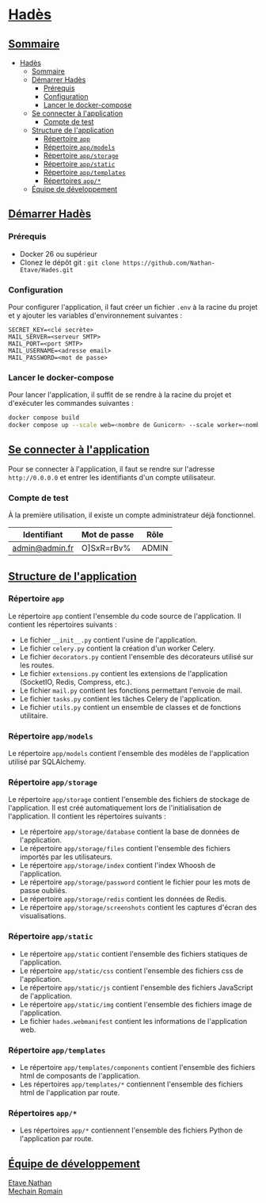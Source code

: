 # <u>Hadès</u>

## <u>Sommaire</u>

- [Hadès](#hadès)
  - [Sommaire](#sommaire)
  - [Démarrer Hadès](#démarrer-hadès)
    - [Prérequis](#prérequis)
    - [Configuration](#configuration)
    - [Lancer le docker-compose](#lancer-le-docker-compose)
  - [Se connecter à l'application](#se-connecter-à-lapplication)
    - [Compte de test](#compte-de-test)
  - [Structure de l'application](#structure-de-lapplication)
    - [Répertoire `app`](#répertoire-app)
    - [Répertoire `app/models`](#répertoire-appmodels)
    - [Répertoire `app/storage`](#répertoire-appstorage)
    - [Répertoire `app/static`](#répertoire-appstatic)  
    - [Répertoire `app/templates`](#répertoire-apptemplates)
    - [Répertoires `app/*`](#répertoires-app)
  - [Équipe de développement](#équipe-de-développement)

## <u>Démarrer Hadès</u>

### Prérequis

- Docker 26 ou supérieur
- Clonez le dépôt git : `git clone https://github.com/Nathan-Etave/Hades.git`

### Configuration

Pour configurer l'application, il faut créer un fichier `.env` à la racine du projet et y ajouter les variables d'environnement suivantes :

```
SECRET_KEY=<clé secrète>
MAIL_SERVER=<serveur SMTP>
MAIL_PORT=<port SMTP>
MAIL_USERNAME=<adresse email>
MAIL_PASSWORD=<mot de passe>
```

### Lancer le docker-compose

Pour lancer l'application, il suffit de se rendre à la racine du projet et d'exécuter les commandes suivantes :

```bash
docker compose build
docker compose up --scale web=<nombre de Gunicorn> --scale worker=<nombre de Celery>
```


## <u>Se connecter à l'application</u>

Pour se connecter à l'application, il faut se rendre sur l'adresse `http://0.0.0.0` et entrer les identifiants d'un compte utilisateur.

### Compte de test

À la première utilisation, il existe un compte administrateur déjà fonctionnel. 

| Identifiant | Mot de passe | Rôle |
| ----------- | ------------ | ---- |
| admin@admin.fr | O]SxR=rBv% | ADMIN |


## <u>Structure de l'application</u>

### Répertoire `app`

Le répertoire `app` contient l'ensemble du code source de l'application.
Il contient les répertoires suivants :

- Le fichier `__init__.py` contient l'usine de l'application.
- Le fichier `celery.py` contient la création d'un worker Celery.
- Le fichier `decorators.py` contient l'ensemble des décorateurs utilisé sur les routes. 
- Le fichier `extensions.py` contient les extensions de l'application (SocketIO, Redis, Compress, etc.).
- Le fichier `mail.py` contient les fonctions permettant l'envoie de mail.
- Le fichier `tasks.py` contient les tâches Celery de l'application.
- Le fichier `utils.py` contient un ensemble de classes et de fonctions utilitaire.

### Répertoire `app/models`

Le répertoire `app/models` contient l'ensemble des modèles de l'application utilisé par SQLAlchemy.

### Répertoire `app/storage`

Le répertoire `app/storage` contient l'ensemble des fichiers de stockage de l'application.
Il est créé automatiquement lors de l'initialisation de l'application.
Il contient les répertoires suivants :

- Le répertoire `app/storage/database` contient la base de données de l'application.
- Le répertoire `app/storage/files` contient l'ensemble des fichiers importés par les utilisateurs.
- Le répertoire `app/storage/index` contient l'index Whoosh de l'application.
- Le répertoire `app/storage/password` contient le fichier pour les mots de passe oubliés.
- Le répertoire `app/storage/redis` contient les données de Redis.
- Le répertoire `app/storage/screenshots` contient les captures d'écran des visualisations.

### Répertoire `app/static`

- Le répertoire `app/static` contient l'ensemble des fichiers statiques de l'application.
- Le répertoire `app/static/css` contient l'ensemble des fichiers css de l'application.
- Le répertoire `app/static/js` contient l'ensemble des fichiers JavaScript de l'application.
- Le répertoire `app/static/img` contient l'ensemble des fichiers image de l'application.
- Le fichier `hades.webmanifest` contient les informations de l'application web.

### Répertoire `app/templates`

- Le répertoire `app/templates/components` contient l'ensemble des fichiers html de composants de l'application.
- Les répertoires `app/templates/*` contiennent l'ensemble des fichiers html de l'application par route.

### Répertoires `app/*`

- Les répertoires `app/*` contiennent l'ensemble des fichiers Python de l'application par route.

## <u>Équipe de développement</u>

[Etave Nathan](https://github.com/Nathan-Etave)  
[Mechain Romain](https://github.com/RomainMechain)